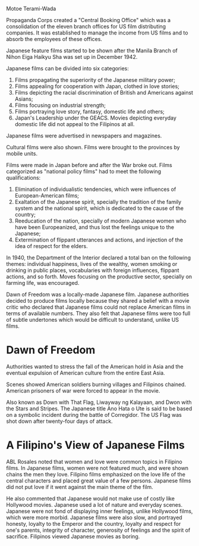 Motoe Terami-Wada

Propaganda Corps created a "Central Booking Office" which was a consolidation of the eleven branch offices for US film distributing companies.
It was established to manage the income from US films and to absorb the employees of these offices.

Japanese feature films started to be shown after the Manila Branch of Nihon Eiga Haikyu Sha was set up in December 1942.

Japanese films can be divided into six categories:
1. Films propagating the superiority of the Japanese military power;
2. Films appealing for cooperation with Japan, clothed in love stories;
3. Films depicting the racial discrimination of British and Americans against Asians;
4. Films focusing on industrial strength;
5. Films portraying love story, fantasy, domestic life and others;
6. Japan's Leadership under the GEACS.
Movies depicting everyday domestic life did not appeal to the Filipinos at all.

Japanese films were advertised in newspapers and magazines.

Cultural films were also shown.
Films were brought to the provinces by mobile units.

Films were made in Japan before and after the War broke out.
Films categorized as "national policy films" had to meet the following qualifications:
1. Elimination of individualistic tendencies, which were influences of European-American films;
2. Exaltation of the Japanese spirit, specially the tradition of the family system and the national spirit, which is dedicated to the cause of the country;
3. Reeducation of the nation, specially of modern Japanese women who have been Europeanized, and thus lost the feelings unique to the Japanese;
4. Extermination of flippant utterances and actions, and injection of the idea of respect for the elders.

In 1940, the Department of the Interior declared a total ban on the following themes:
individual happiness, lives of the wealthy, women smoking or drinking in public places, vocabularies with foreign influences, flippant actions, and so forth.
Moves focusing on the productive sector, specially on farming life, was encouraged.

Dawn of Freedom was a locally-made Japanese film.
Japanese authorities decided to produce films locally because they shared a belief with a movie critic who declared that Japanese films could not replace American films in terms of available numbers.
They also felt that Japanese films were too full of subtle undertones which would be difficult to understand, unlike US films.

# Dawn of Freedom
Authorities wanted to stress the fall of the American hold in Asia and the eventual expulsion of American culture from the entire East Asia.

Scenes showed American soldiers burning villages and Filipinos chained.
American prisoners of war were forced to appear in the movie.

Also known as Down with That Flag, Liwayway ng Kalayaan, and Dwon with the Stars and Stripes.
The Japanese title Ano Hata o Ute is said to be based on a symbolic incident during the battle of Corregidor.
The US Flag was shot down after twenty-four days of attack.

# A Filipino's View of Japanese Films
ABL Rosales noted that women and love were common topics in Filipino films.
In Japanese films, women were not featured much, and were shown chains the men they love.
Filipino films emphasized on the love life of the central characters and placed great value of a few persons.
Japanese films did not put love if it went against the main theme of the film.

He also commented that Japanese would not make use of costly like Hollywood movies.
Japanese used a lot of nature and everyday scenes.
Japanese were not fond of displaying inner feelings, unlike Hollywood films, which were more morbid.
Japanese films were also slow, and portrayed honesty, loyalty to the Emperor and the country, loyalty and respect for one's parents, integrity of character, generosity of feelings and the spirit of sacrifice.
Filipinos viewed Japanese movies as boring.